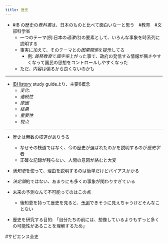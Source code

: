 ```yaml
---
title: 歴史
---
```


* \#IB の歴史の*教科書*は、日本のものと比べて面白いなーと思う　#教育　#文部科学省
  * 一つのテーマ(例:日本の*過激化*)の要素として、いろんな事象を時系列に説明する
  * 事実に加えて、そのテーマとの*因果関係*を提示してる
    * 例: *義務教育*で*識字率*上がった事で、政府の発信する情報が届きやすくなって国民の思想をコントロールしやすくなった
  * ただ、内容は偏るから良くないのかも

---

* [IBHistory](IBHistory.md) study guideより、主要6概念
  * *変化*:
  * *連続性*
  * *原因*
  * *結果*
  * *重要性*
  * *視点*

---

* 歴史は無数の枝道がありうる
  
  * なぜその枝道ではなく、今の歴史が選ばれたのかを説明するのが*歴史学*者
  * 正確な記録が残らない、人間の意図が絡むと大変
* *後知恵*を使って、理由を説明するのは簡単だけどバイアスかかる

* *決定論*的ではない、あまりにも多くの事象が関わりすぎている

* 未来の予測なんて不可能ってのはこの点
  
  * 後知恵を持って歴史を見ると、[予測](%E4%BA%88%E6%B8%AC.md)できそうに見えちゃうけどそんなことない
* 歴史を研究する目的: 「自分たちの前には、想像しているよりもずっと多くの可能性があることを理解するため」

\#サピエンス全史
